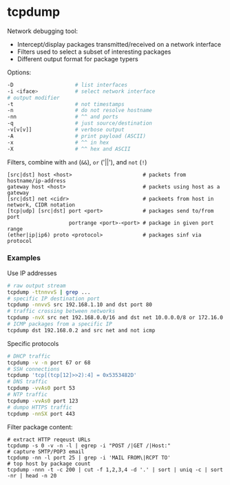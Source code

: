 # tcpdump

Network debugging tool:

* Intercept/display packages transmitted/received on a network interface
* Filters used to select a subset of interesting packages
* Different output format for package typers


Options:

```bash
-D                    # list interfaces
-i <iface>            # select network interface
# output modifier
-t                    # not timestamps
-n                    # do not resolve hostname
-nn                   # ^^ and ports
-q                    # just source/destination
-v[v[v]]              # verbose output
-A                    # print payload (ASCII)
-x                    # ^^ in hex
-X                    # ^^ hex and ASCII
```

Filters, combine with `and` (`&&`), `or` ('||'), and `not` (`!`)

```
[src|dst] host <host>                       # packets from hostname/ip-address                 
gateway host <host>                         # packets using host as a gateway
[src|dst] net <cidr>                        # packeets from host in network, CIDR notation
[tcp|udp] [src|dst] port <port>             # packages send to/from port
                    portrange <port>-<port> # package in given port range
(ether|ip|ip6) proto <protocol>             # packages sinf via protocol
```

### Examples

Use IP addresses

```bash
# raw output stream
tcpdump -ttnnvvS | grep ...
# specific IP destination port
tcpdump -nnvvS src 192.168.1.10 and dst port 80
# traffic crossing between networks
tcpdump -nvX src net 192.168.0.0/16 and dst net 10.0.0.0/8 or 172.16.0.0/16
# ICMP packages from a specific IP
tcpdump dst 192.168.0.2 and src net and not icmp
```

Specific protocols

```bash
# DHCP traffic
tcpdump -v -n port 67 or 68               
# SSH connections
tcpdump 'tcp[(tcp[12]>>2):4] = 0x5353482D'
# DNS traffic
tcpdump -vvAs0 port 53
# NTP traffic
tcpdump -vvAs0 port 123
# dumpo HTTPS traffic
tcpdump -nnSX port 443
```

Filter package content:

```
# extract HTTP reqeust URLs
tcpdump -s 0 -v -n -l | egrep -i "POST /|GET /|Host:"
# capture SMTP/POP3 email
tcpdump -nn -l port 25 | grep -i 'MAIL FROM\|RCPT TO'
# top host by package count
tcpdump -nnn -t -c 200 | cut -f 1,2,3,4 -d '.' | sort | uniq -c | sort -nr | head -n 20
```

